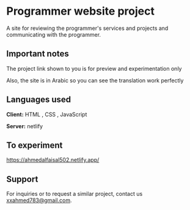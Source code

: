 
# Programmer website project

A site for reviewing the programmer's services and projects and communicating with the programmer.


## Important notes

The project link shown to you is for preview and experimentation only

Also, the site is in Arabic so you can see the translation work perfectly


## Languages ​​used

**Client:** HTML , CSS  , JavaScript

**Server:** netlify


## To experiment

https://ahmedalfaisal502.netlify.app/


## Support

For inquiries or to request a similar project, contact us
xxahmed783@gmail.com.

